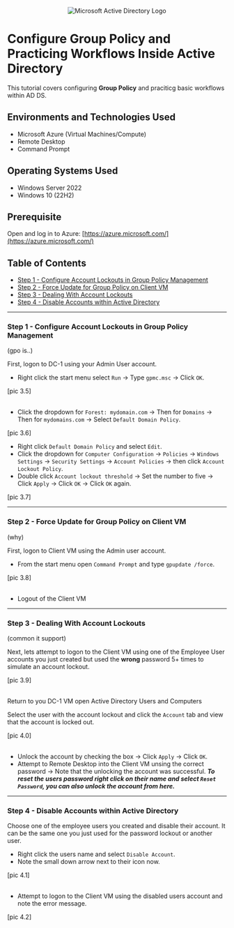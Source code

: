 <p align="center">
<img src="https://i.imgur.com/pU5A58S.png" alt="Microsoft Active Directory Logo"/>
</p>

<h1>Configure Group Policy and Practicing Workflows Inside Active Directory</h1>

This tutorial covers configuring **Group Policy** and praciticg basic workflows within AD DS.

<h2>Environments and Technologies Used</h2>

- Microsoft Azure (Virtual Machines/Compute)
- Remote Desktop
- Command Prompt

<h2>Operating Systems Used </h2>

- Windows Server 2022
- Windows 10 (22H2)

<h2>Prerequisite</h2>

Open and log in to Azure: [https://azure.microsoft.com/](https://azure.microsoft.com/)

## Table of Contents
- [Step 1 - Configure Account Lockouts in Group Policy Management](#step-1---configure-account-lockouts-in-group-policy-management)
- [Step 2 - Force Update for Group Policy on Client VM](#step-2---force-update-for-group-policy-on-client-vm)
- [Step 3 - Dealing With Account Lockouts](#step-3---dealing-with-account-lockouts)
- [Step 4 - Disable Accounts within Active Directory](#step-4---disable-accounts-within-active-directory)


---

### Step 1 - Configure Account Lockouts in Group Policy Management
(gpo is..)


First, logon to DC-1 using your Admin User account.

- Right click the start menu select `Run` → Type `gpmc.msc` → Click `OK`.

[pic 3.5]
<br><br>

- Click the dropdown for `Forest: mydomain.com` → Then for `Domains` → Then for `mydomains.com` → Select `Default Domain Policy`.

[pic 3.6]

- Right click `Default Domain Policy` and select `Edit`.
- Click the dropdown for `Computer Configuration` → `Policies` → `Windows Settings` → `Security Settings` → `Account Policies` → then click `Account Lockout Policy`.
- Double click `Account lockout threshold` → Set the number to five → Click `Apply` → Click `OK` → Click `OK` again.

[pic 3.7]

---

### Step 2 - Force Update for Group Policy on Client VM
(why)

First, logon to Client VM using the Admin user account.

- From the start menu open `Command Prompt` and type `gpupdate /force`.

[pic 3.8]
<br><br>

- Logout of the Client VM

---

### Step 3 - Dealing With Account Lockouts
(common it support)

Next, lets attempt to logon to the Client VM using one of the Employee User accounts you just created but used the **wrong** password 5+ times to simulate an account lockout.

[pic 3.9]
<br><br>

Return to you DC-1 VM open Active Directory Users and Computers

Select the user with the account lockout and click the `Account` tab and view that the account is locked out.

[pic 4.0]
<br><br>

- Unlock the account by checking the box → Click `Apply` → Click `OK`.
- Attempt to Remote Desktop into the Client VM unsing the correct password → Note that the unlocking the account was successful.
***To reset the users password right click on their name and select `Reset Password`, you can also unlock the account from here.***

---

### Step 4 - Disable Accounts within Active Directory

Choose one of the employee users you created and disable their account. It can be the same one you just used for the password lockout or another user.

- Right click the users name and select `Disable Account`.
- Note the small down arrow next to their icon now.

[pic 4.1]
<br><br>

- Attempt to logon to the Client VM using the disabled users account and note the error message.

[pic 4.2]

